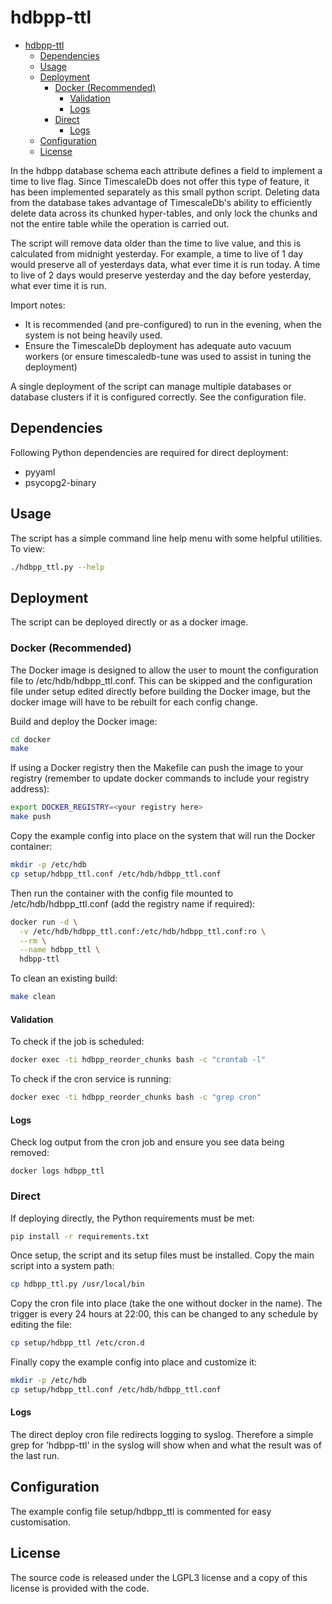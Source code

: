 # hdbpp-ttl

- [hdbpp-ttl](#hdbpp-ttl)
  - [Dependencies](#Dependencies)
  - [Usage](#Usage)
  - [Deployment](#Deployment)
    - [Docker (Recommended)](#Docker-Recommended)
      - [Validation](#Validation)
      - [Logs](#Logs)
    - [Direct](#Direct)
      - [Logs](#Logs-1)
  - [Configuration](#Configuration)
  - [License](#License)

In the hdbpp database schema each attribute defines a field to implement a time to live flag. Since TimescaleDb does not offer this type of feature, it has been implemented separately as this small python script. Deleting data from the database takes advantage of TimescaleDb's ability to efficiently delete data across its chunked hyper-tables, and only lock the chunks and not the entire table while the operation is carried out. 

The script will remove data older than the time to live value, and this is calculated from midnight yesterday. For example, a time to live of 1 day would preserve all of yesterdays data, what ever time it is run today. A time to live of 2 days would preserve yesterday and the day before yesterday, what ever time it is run.

Import notes:

- It is recommended (and pre-configured) to run in the evening, when the system is not being heavily used.
- Ensure the TimescaleDb deployment has adequate auto vacuum workers (or ensure timescaledb-tune was used to assist in tuning the deployment)

A single deployment of the script can manage multiple databases or database clusters if it is configured correctly. See the configuration file.

## Dependencies

Following Python dependencies are required for direct deployment:

* pyyaml
* psycopg2-binary

## Usage

The script has a simple command line help menu with some helpful utilities. To view:

```bash
./hdbpp_ttl.py --help
```

## Deployment

The script can be deployed directly or as a docker image.

### Docker (Recommended)

The Docker image is designed to allow the user to mount the configuration file to /etc/hdb/hdbpp_ttl.conf. This can be skipped and the configuration file under setup edited directly before building the Docker image, but the docker image will have to be rebuilt for each config change.

Build and deploy the Docker image:

```bash
cd docker
make
```

If using a Docker registry then the Makefile can push the image to your registry (remember to update docker commands to include your registry address):

```bash
export DOCKER_REGISTRY=<your registry here>
make push
```

Copy the example config into place on the system that will run the Docker container:

```bash
mkdir -p /etc/hdb
cp setup/hdbpp_ttl.conf /etc/hdb/hdbpp_ttl.conf
```

Then run the container with the config file mounted to /etc/hdb/hdbpp_ttl.conf (add the registry name if required):

```bash
docker run -d \
  -v /etc/hdb/hdbpp_ttl.conf:/etc/hdb/hdbpp_ttl.conf:ro \
  --rm \
  --name hdbpp_ttl \
  hdbpp-ttl
```

To clean an existing build:

```bash
make clean
```

#### Validation

To check if the job is scheduled:

```bash
docker exec -ti hdbpp_reorder_chunks bash -c "crontab -l"
```

To check if the cron service is running:

```bash
docker exec -ti hdbpp_reorder_chunks bash -c "grep cron"
```

#### Logs

Check log output from the cron job and ensure you see data being removed:

```
docker logs hdbpp_ttl
```

### Direct

If deploying directly, the Python requirements must be met:

```bash
pip install -r requirements.txt
```

Once setup, the script and its setup files must be installed. Copy the main script into a system path:

```bash
cp hdbpp_ttl.py /usr/local/bin
```

Copy the cron file into place (take the one without docker in the name). The trigger is every 24 hours at 22:00, this can be changed to any schedule by editing the file:

```bash
cp setup/hdbpp_ttl /etc/cron.d
```

Finally copy the example config into place and customize it:

```bash
mkdir -p /etc/hdb
cp setup/hdbpp_ttl.conf /etc/hdb/hdbpp_ttl.conf
```

#### Logs

The direct deploy cron file redirects logging to syslog. Therefore a simple grep for 'hdbpp-ttl' in the syslog will show when and what the result was of the last run.

## Configuration

The example config file setup/hdbpp_ttl is commented for easy customisation.

## License

The source code is released under the LGPL3 license and a copy of this license is provided with the code.